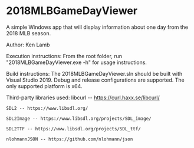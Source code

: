 # 2018MLBGameDayViewer
 A simple Windows app that will display information about one day from the 2018 MLB season.
 
 Author: Ken Lamb
 
 Execution instructions:
	From the root folder, run "2018MLBGameDayViewer.exe -h" for usage instructions.
	
 Build instructions:
	The 2018MLBGameDayViewer.sln should be built with Visual Studio 2019.
	Debug and release configurations are supported.
	The only supported platform is x64.

 Third-party libraries used:
	libcurl -- https://curl.haxx.se/libcurl/
	
	SDL2 -- https://www.libsdl.org/
	
	SDL2Image -- https://www.libsdl.org/projects/SDL_image/
	
	SDL2TTF -- https://www.libsdl.org/projects/SDL_ttf/
	
	nlohmannJSON -- https://github.com/nlohmann/json
